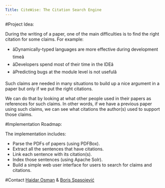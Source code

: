 ```yaml
---
Title: CiteWise: The Citation Search Engine
---
```


#Project Idea:

During the writing of a paper, one of the main difficulties is to find the right citation for some claims. For example: 

-  âDynamically-typed languages are more effective during development timeâ
-  âDevelopers spend most of their time in the IDEâ
-  âPredicting bugs at the module level is not usefulâ

Such claims are needed in many situations to build up a nice argument in a paper but only if we put the right citations.

We can do that by looking at what other people used in their papers as references for such claims. In other words, if we have a previous paper using such claims, we can see what citations the author(s) used to support those claims.

#Implementation Roadmap:

The implementation includes:

-  Parse the PDFs of papers (using PDFBox).
-  Extract all the sentences that have citations.
-  Link each sentence with its citation(s).
-  Index those sentences (using Apache Solr).
-  Build a simple web user interface for users to search for claims and citations.

#Contact
[Haidar Osman](%base_url%/staff/Osman) & [Boris Spasojević](%base_url%/staff/Boris-Spasojevic)
